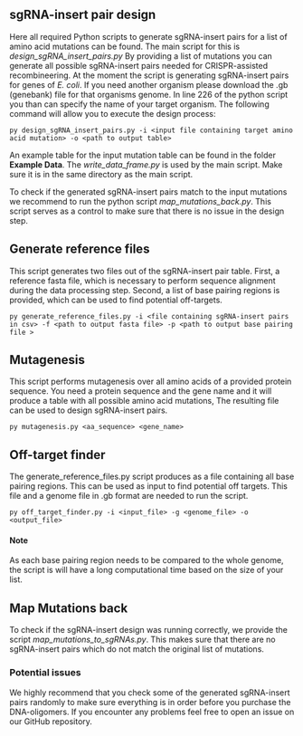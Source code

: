 
## sgRNA-insert pair design

Here all required Python scripts to generate sgRNA-insert pairs for a list of amino acid mutations can be found. The main script for this is *design_sgRNA_insert_pairs.py* By providing a list of mutations you can 
generate all possible sgRNA-insert pairs needed for CRISPR-assisted recombineering. At the moment the script is generating sgRNA-insert pairs for genes of *E. coli*. If you need another organism please download the
.gb (genebank) file for that organisms genome. In line 226 of the python script you than can specify the name of your target organism. The following command will allow you to execute the design process:
```
py design_sgRNA_insert_pairs.py -i <input file containing target amino acid mutation> -o <path to output table>
```
An example table for the input mutation table can be found in the folder **Example Data**. The *write_data_frame.py* is used by the main script. Make sure it is in the same directory as the main script.

To check if the generated sgRNA-insert pairs match to the input mutations we recommend to run the python script *map_mutations_back.py*. This script serves as a control to make sure that there is no issue in the design step.

## Generate reference files
This script generates two files out of the sgRNA-insert pair table. First, a reference fasta file, which is necessary to perform sequence alignment during the data processing step. Second, a list of base pairing regions is provided, which can be used to find potential off-targets.
```
py generate_reference_files.py -i <file containing sgRNA-insert pairs in csv> -f <path to output fasta file> -p <path to output base pairing file >
```
## Mutagenesis
This script performs mutagenesis over all amino acids of a provided protein sequence. You need a protein sequence and the gene name and it will produce a table with all possible amino acid mutations, The resulting file can be used to design sgRNA-insert pairs.
```
py mutagenesis.py <aa_sequence> <gene_name>
```

## Off-target finder
The generate_reference_files.py script produces as a file containing all base pairing regions. This can be used as input to find potential off targets. This file and a genome file in .gb format are needed to run the script. 
```
py off_target_finder.py -i <input_file> -g <genome_file> -o <output_file>
```
#### Note
As each base pairing region needs to be compared to the whole genome, the script is will have a long computational time based on the size of your list.

## Map Mutations back
To check if the sgRNA-insert design was running correctly, we provide the script *map_mutations_to_sgRNAs.py*. This makes sure that there are no sgRNA-insert pairs which do not match the original list of mutations. 

### Potential issues
We highly recommend that you check some of the generated sgRNA-insert pairs randomly to make sure everything is in order before you purchase the DNA-oligomers. If you encounter any problems feel free to open an issue on our GitHub repository.